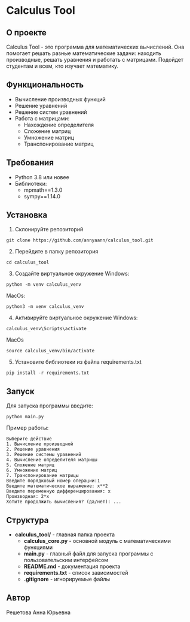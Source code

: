 # Calculus Tool

## О проекте
Calculus Tool - это программа для математических вычислений. Она помогает решать разные математические задачи: находить производные, решать уравнения и работать с матрицами. Подойдет студентам и всем, кто изучает математику.

## Функциональность
- Вычисление производных функций
- Решение уравнений
- Решение систем уравнений
- Работа с матрицами:
  - Нахождение определителя
  - Сложение матриц
  - Умножение матриц
  - Транспонирование матриц

## Требования
- Python 3.8 или новее
- Библиотеки: 
  - mpmath==1.3.0
  - sympy==1.14.0

## Установка
1. Склонируйте репозиторий
```
git clone https://github.com/annyaann/calculus_tool.git
```
2. Перейдите в папку репозитория
```
cd calculus_tool
```
3. Создайте виртуальное окружение
Windows:
```
python -m venv calculus_venv 
```
MacOs:
```
python3 -m venv calculus_venv 
```
4. Активируйте виртуальное окружение
Windows:
```
calculus_venv\Scripts\activate 
```
MacOs
```
source calculus_venv/bin/activate 
```
5. Установите библиотеки из файла requirements.txt
```
pip install -r requirements.txt
```

## Запуск
Для запуска программы введите:
```
python main.py
```

Пример работы:

```
Выберите действие
1. Вычисление производной
2. Решение уравнения
3. Решение системы уравнений
4. Вычисление определителя матрицы
5. Сложение матриц
6. Умножение матриц
7. Транспонирование матрицы
Введите порядковый номер операции:1
Введите математическое выражение: x**2
Введите переменную дифференцирования: x
Производная: 2*x
Хотите продолжить вычисления? (да/нет): ...
```

## Структура 
- **calculus_tool/** - главная папка проекта
  - **calculus_core.py** - основной модуль с математическими функциями
  - **main.py** - главный файл для запуска программы с пользовательским интерфейсом
  - **README.md** - документация проекта 
  - **requirements.txt** - список зависимостей
  - **.gitignore** - игнорируемые файлы

## Автор
Решетова Анна Юрьевна
